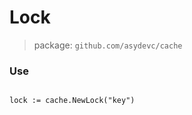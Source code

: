 # Lock

> package: `github.com/asydevc/cache`


### Use

```text

lock := cache.NewLock("key")

```
